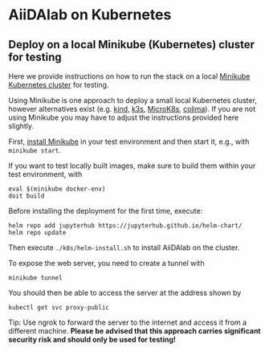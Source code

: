 # AiiDAlab on Kubernetes

## Deploy on a local Minikube (Kubernetes) cluster for testing

Here we provide instructions on how to run the stack on a local [Minikube Kubernetes cluster](https://minikube.sigs.k8s.io) for testing.

Using Minikube is one approach to deploy a small local Kubernetes cluster, however alternatives exist (e.g. [kind](https://kind.sigs.k8s.io/), [k3s](https://k3s.io/), [MicroK8s](https://microk8s.io), [colima](https://github.com/abiosoft/colima)).
If you are not using Minikube you may have to adjust the instructions provided here slightly.

First, [install Minikube](https://k8s-docs.netlify.app/en/docs/tasks/tools/install-minikube/) in your test environment and then start it, e.g., with `minikube start`.

If you want to test locally built images, make sure to build them within your test environment, with
```console
eval $(minikube docker-env)
doit build
```

Before installing the deployment for the first time, execute:

```console
helm repo add jupyterhub https://jupyterhub.github.io/helm-chart/
helm repo update
```

Then execute `./k8s/helm-install.sh` to install AiiDAlab on the cluster.

To expose the web server, you need to create a tunnel with
```console
minikube tunnel
```

You should then be able to access the server at the address shown by
```console
kubectl get svc proxy-public
```

Tip: Use ngrok to forward the server to the internet and access it from a different machine.
**Please be advised that this approach carries significant security risk and should only be used for testing!**
